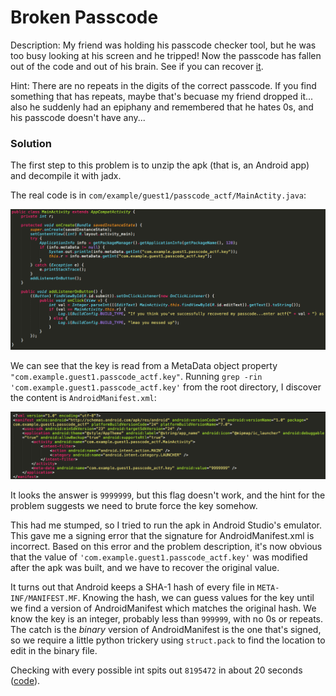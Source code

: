 # Broken Passcode

Description: My friend was holding his passcode checker tool, but he was too busy looking at his screen and he tripped! Now the passcode has fallen out of the code and out of his brain. See if you can recover [it](https://github.com/e-beach/CTFs/blob/master/angstrom2017/brokenpasscode/brokenpasscode.apk?raw=true).

Hint: There are no repeats in the digits of the correct passcode. If you find something that has repeats, maybe that's becuase my friend dropped it... also he suddenly had an epiphany and remembered that he hates 0s, and his passcode doesn't have any...

### Solution

The first step to this problem is to unzip the apk (that is, an Android app) and decompile it with jadx.

The real code is in `com/example/guest1/passcode_actf/MainActity.java`:

![src](https://raw.githubusercontent.com/e-beach/CTFs/master/angstrom2017/brokenpasscode/MainActivity.png)

We can see that the key is read from a MetaData object property `"com.example.guest1.passcode_actf.key"`.
Running `grep -rin 'com.example.guest1.passcode_actf.key'` from the root directory,
I discover the content is `AndroidManifest.xml`:

![xml](https://raw.githubusercontent.com/e-beach/CTFs/master/angstrom2017/brokenpasscode/AndroidManifest.png)


It looks the answer is `9999999`, but this flag doesn't work,
and the hint for the problem suggests we need to brute force the key somehow.

This had me stumped, so I tried to run the apk in Android Studio's emulator.
This gave me a signing error that the signature for AndroidManifest.xml is incorrect.
Based on this error and the problem description, it's now obvious that the value of `'com.example.guest1.passcode_actf.key'`
was modified after the apk was built, and we have to recover the original value.

It turns out that Android keeps a SHA-1 hash of every file in `META-INF/MANIFEST.MF`.
Knowing the hash, we can guess values for the key until we find a version of AndroidManifest which matches the original hash.
We know the key is an integer, probably less than `999999`, with no 0s or repeats.
The catch is the *binary* version of AndroidManifest is the one that's signed, so we require
a little python trickery using `struct.pack` to find the location to edit in the binary file.


Checking with every possible int spits out `8195472` in about 20 seconds ([code](https://github.com/e-beach/CTFs/blob/master/angstrom2017/brokenpasscode/passcode_soln.py)).


